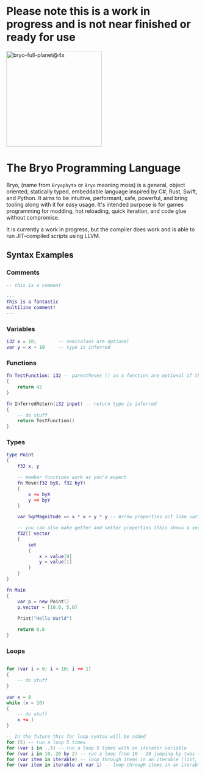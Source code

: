 # Please note this is a work in progress and is not near finished or ready for use


<img width="250" alt="bryo-full-planet@4x" src="https://github.com/user-attachments/assets/5f68aa97-2d24-4ad2-8ee8-1b2faed55694" />

# The Bryo Programming Language
Bryo, (name from `Bryophyta` or `Bryo` meaning moss) is a general, object oriented, statically typed, embeddable language inspired by C#, Rust, Swift, and Python.
It aims to be intuitive, performant, safe, powerful, and bring tooling along with it for easy usage. It's intended purpose is for games programming for modding, hot reloading, quick iteration, and code glue without compromise.

It is currently a work in progress, but the compiler does work and is able to run JIT-compiled scripts using LLVM.


## Syntax Examples

### Comments

```lua
-- this is a comment

---
This is a fantastic
multiline comment!
---
```

### Variables

```lua
i32 x = 10;        -- semicolons are optional
var y = x + 10     -- type is inferred
```

### Functions

```lua
fn TestFunction: i32 -- parentheses () on a function are optional if the function has no arguments
{
    return 42
}

fn InferredReturn(i32 input) -- return type is inferred
{
    -- do stuff
    return TestFunction()
}
```

### Types

```lua
type Point
{
    f32 x, y

    -- member functions work as you'd expect
    fn Move(f32 byX, f32 byY)
    {
        x += byX
        y += byY
    }

    var SqrMagnitude => x * x + y * y -- Arrow properties act like variables but they return calcualted read only data (it is caluclated every time it is read)

    -- you can also make getter and setter properties (this shows a setter only property. It cannot be read from only written to)
    f32[] vector
    {
        set
        {
            x = value[0]
            y = value[1]
        }
    }
}

fn Main
{
    var p = new Point()
    p.vector = [10.0, 5.0]
    
    Print("Hello World")

    return 0.0
}
```

### Loops

```lua

for (var i = 0; i < 10; i += 1)
{
    -- do stuff
}

var x = 0
while (x < 10)
{
    -- do stuff
    x += 1
}

-- In the future this for loop syntax will be added
for (5) -- run a loop 5 times
for (var i in ..5) -- run a loop 5 times with an iterator variable
for (var i in 10..20 by 2) -- run a loop from 10 - 20 jumping by twos (10, 12, 14, 16, 18, 20) 
for (var item in iterable) -- loop through items in an iterable (list, array, etc)
for (var item in iterable at var i) -- loop through items in an iterable and track the index too
```


